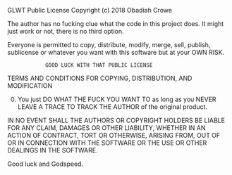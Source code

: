 GLWT Public License
Copyright (c) 2018 Obadiah Crowe

The author has no fucking clue what the code in this project does.
It might just work or not, there is no third option.

Everyone is permitted to copy, distribute, modify, merge, sell, publish,
sublicense or whatever you want with this software but at your OWN RISK.


                GOOD LUCK WITH THAT PUBLIC LICENSE
   TERMS AND CONDITIONS FOR COPYING, DISTRIBUTION, AND MODIFICATION

0. You just DO WHAT THE FUCK YOU WANT TO as long as you NEVER LEAVE A
TRACE TO TRACK THE AUTHOR of the original product.

IN NO EVENT SHALL THE AUTHORS OR COPYRIGHT HOLDERS BE LIABLE FOR ANY CLAIM,
DAMAGES OR OTHER LIABILITY, WHETHER IN AN ACTION OF CONTRACT, TORT OR OTHERWISE,
ARISING FROM, OUT OF OR IN CONNECTION WITH THE SOFTWARE OR THE USE OR OTHER
DEALINGS IN THE SOFTWARE.

Good luck and Godspeed.

